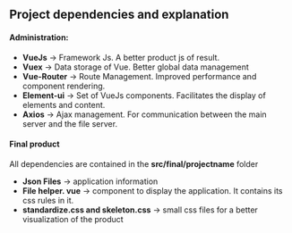 ##  Project dependencies and explanation

#### Administration:

* **VueJs** -> Framework Js. A better product js of result.
* **Vuex** -> Data storage of Vue. Better global data management
* **Vue-Router** -> Route Management. Improved performance and component rendering.
* **Element-ui** -> Set of VueJs components. Facilitates the display of elements and content.
* **Axios** -> Ajax management. For communication between the main server and the file server.



#### Final product

All dependencies are contained in the **src/final/projectname** folder

* **Json Files** -> application information
* **File helper. vue** -> component to display the application. It contains its css rules in it.
* **standardize.css and skeleton.css** -> small css files for a better visualization of the product

